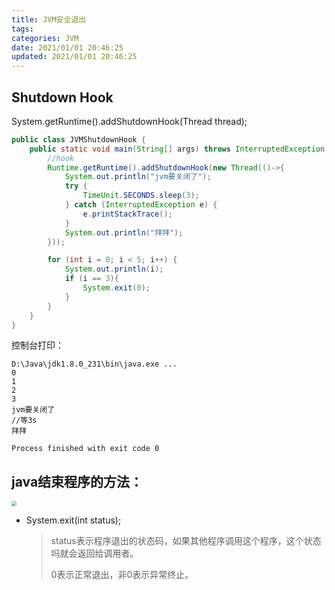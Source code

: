 ```yaml
---
title: JVM安全退出
tags: 
categories: JVM
date: 2021/01/01 20:46:25
updated: 2021/01/01 20:46:25
---
```




## Shutdown Hook

System.getRuntime().addShutdownHook(Thread thread);

```java
public class JVMShutdownHook {
    public static void main(String[] args) throws InterruptedException {
        //hook
        Runtime.getRuntime().addShutdownHook(new Thread(()->{
            System.out.println("jvm要关闭了");
            try {
                TimeUnit.SECONDS.sleep(3);
            } catch (InterruptedException e) {
                e.printStackTrace();
            }
            System.out.println("拜拜");
        }));

        for (int i = 0; i < 5; i++) {
            System.out.println(i);
            if (i == 3){
                System.exit(0);
            }
        }
    }
}
```

控制台打印：

```
D:\Java\jdk1.8.0_231\bin\java.exe ...
0
1
2
3
jvm要关闭了
//等3s
拜拜

Process finished with exit code 0
```



## java结束程序的方法：

<img src="https://raw.githubusercontent.com/melopoz/pics/master/img/jvm%E5%85%B3%E9%97%AD.png" style="zoom:50%;" />

- System.exit(int status);

  > status表示程序退出的状态码，如果其他程序调用这个程序，这个状态吗就会返回给调用者。
  >
  > 0表示正常退出，非0表示异常终止。